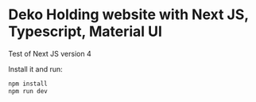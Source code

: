 # Deko Holding website with Next JS, Typescript, Material UI

Test of Next JS version 4

Install it and run:

```sh
npm install
npm run dev
```

